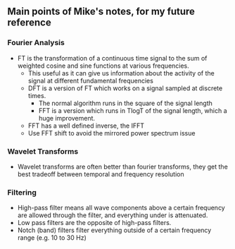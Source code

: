 ## Main points of Mike's notes, for my future reference

### Fourier Analysis
* FT is the transformation of a continuous time signal to the sum of weighted cosine and sine functions at various frequencies.
  * This useful as it can give us information about the activity of the signal at different fundamental frequencies
  * DFT is a version of FT which works on a signal sampled at discrete times.
    * The normal algorithm runs in the square of the signal length
    * FFT is a version which runs in TlogT of the signal length, which a huge improvement.
  * FFT has a well defined inverse, the IFFT
  * Use FFT shift to avoid the mirrored power spectrum issue
  
### Wavelet Transforms
* Wavelet transforms are often better than fourier transforms, they get the best tradeoff between temporal and frequency resolution

### Filtering
* High-pass filter means all wave components above a certain frequency are allowed through the filter, and everything under is attenuated.
* Low pass filters are the opposite of high-pass filters.
* Notch (band) filters filter everything outside of a certain frequency range (e.g. 10 to 30 Hz)
